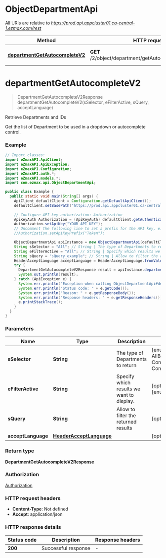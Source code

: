 # ObjectDepartmentApi

All URIs are relative to *https://prod.api.appcluster01.ca-central-1.ezmax.com/rest*

| Method | HTTP request | Description |
|------------- | ------------- | -------------|
| [**departmentGetAutocompleteV2**](ObjectDepartmentApi.md#departmentGetAutocompleteV2) | **GET** /2/object/department/getAutocomplete/{sSelector} | Retrieve Departments and IDs |


<a id="departmentGetAutocompleteV2"></a>
# **departmentGetAutocompleteV2**
> DepartmentGetAutocompleteV2Response departmentGetAutocompleteV2(sSelector, eFilterActive, sQuery, acceptLanguage)

Retrieve Departments and IDs

Get the list of Department to be used in a dropdown or autocomplete control.

### Example
```java
// Import classes:
import eZmaxAPI.ApiClient;
import eZmaxAPI.ApiException;
import eZmaxAPI.Configuration;
import eZmaxAPI.auth.*;
import eZmaxAPI.models.*;
import com.ezmax.api.ObjectDepartmentApi;

public class Example {
  public static void main(String[] args) {
    ApiClient defaultClient = Configuration.getDefaultApiClient();
    defaultClient.setBasePath("https://prod.api.appcluster01.ca-central-1.ezmax.com/rest");
    
    // Configure API key authorization: Authorization
    ApiKeyAuth Authorization = (ApiKeyAuth) defaultClient.getAuthentication("Authorization");
    Authorization.setApiKey("YOUR API KEY");
    // Uncomment the following line to set a prefix for the API key, e.g. "Token" (defaults to null)
    //Authorization.setApiKeyPrefix("Token");

    ObjectDepartmentApi apiInstance = new ObjectDepartmentApi(defaultClient);
    String sSelector = "All"; // String | The type of Departments to return
    String eFilterActive = "All"; // String | Specify which results we want to display.
    String sQuery = "sQuery_example"; // String | Allow to filter the returned results
    HeaderAcceptLanguage acceptLanguage = HeaderAcceptLanguage.fromValue("*"); // HeaderAcceptLanguage | 
    try {
      DepartmentGetAutocompleteV2Response result = apiInstance.departmentGetAutocompleteV2(sSelector, eFilterActive, sQuery, acceptLanguage);
      System.out.println(result);
    } catch (ApiException e) {
      System.err.println("Exception when calling ObjectDepartmentApi#departmentGetAutocompleteV2");
      System.err.println("Status code: " + e.getCode());
      System.err.println("Reason: " + e.getResponseBody());
      System.err.println("Response headers: " + e.getResponseHeaders());
      e.printStackTrace();
    }
  }
}
```

### Parameters

| Name | Type | Description  | Notes |
|------------- | ------------- | ------------- | -------------|
| **sSelector** | **String**| The type of Departments to return | [enum: All, AllButDepartmentZero, Company, CompanyButDepartmentZero] |
| **eFilterActive** | **String**| Specify which results we want to display. | [optional] [default to Active] [enum: All, Active, Inactive] |
| **sQuery** | **String**| Allow to filter the returned results | [optional] |
| **acceptLanguage** | [**HeaderAcceptLanguage**](.md)|  | [optional] [enum: *, en, fr] |

### Return type

[**DepartmentGetAutocompleteV2Response**](DepartmentGetAutocompleteV2Response.md)

### Authorization

[Authorization](../README.md#Authorization)

### HTTP request headers

 - **Content-Type**: Not defined
 - **Accept**: application/json

### HTTP response details
| Status code | Description | Response headers |
|-------------|-------------|------------------|
| **200** | Successful response |  -  |

